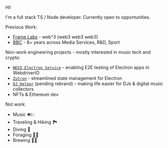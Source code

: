Hi!

I'm a full stack TS / Node developer.  Currently open to opportunities.

Previous Work:
  * [Frame Labs](https://frame.sh) - web^3 (web3 web3 web3)
  * [BBC](https://bbc.co.uk) - 8+ years across Media Services, R&D, Sport

Non-work engineering projects - mostly interested in music tech and crypto:

  * [`WDIO Electron Service`](https://github.com/webdriverio-community/wdio-electron-service) - enabling E2E testing of Electron apps in WebdriverIO
  * [`Zutron`](https://github.com/goosewobbler/zutron) - streamlined state management for Electron
  * [`DJ Helper`](https://github.com/goosewobbler/dj-helper) (pending rebrand) - making life easier for DJs & digital music collectors
  * NFTs & Ethereum dev

Not work:
  * Music 🔊🎶
  * Traveling & Hiking 🏞
  * Diving 🤿
  * Foraging 🌿🍄 
  * Brewing 🍷🍺
    
